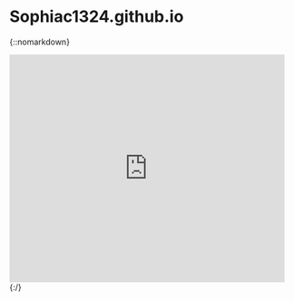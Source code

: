 # Sophiac1324.github.io
{::nomarkdown}
<iframe src="https://scratch.mit.edu/projects/331372285/embed" allowtransparency="true" width="485" height="402" frameborder="0" scrolling="no" allowfullscreen></iframe>
{:/}
